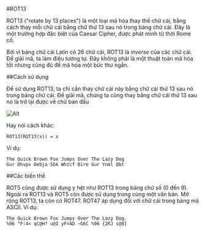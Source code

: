 #ROT13

ROT13 ("rotate by 13 places") là một loại mã hóa thay thế chữ cái, bằng cách thay mỗi chữ cái bằng chữ thứ 13 sau nó trong bảng chữ cái. Đây là một trường hợp đặc biệt của Caesar Cipher, được phát minh từ thời Rome cổ.

Bởi vì bảng chữ cái Latin có 26 chữ cái, ROT13 là *inverse* của các chữ cái. Để giải mã, ta làm điều tương tự. Đây không phải là một thuật toán mã hóa tốt nhưng cũng đủ để mã hóa một bức thư ngắn.

##Cách sử dụng

Để sử dụng ROT13, ta chỉ cần thay chữ cái này bằng chữ cái thứ 13 sau nó trong bảng chữ cái. Để giải mã, chúng ta cũng thay bằng chữ cái thứ 13 sau nó là trở lại được về chữ ban đầu

![Alt](https://upload.wikimedia.org/wikipedia/commons/thumb/3/33/ROT13_table_with_example.svg/320px-ROT13_table_with_example.svg.png "ROT13")

Hay nói cách khác:
```
ROT13(ROT13(x)) = x
```
Ví dụ:
```
The Quick Brown Fox Jumps Over The Lazy Dog
Gur Dhvpx Oebja Sbk Whzcf Bire Gur Ynml Qbt
```

##Các biến thể

ROT5 cũng được sử dụng y hệt như ROT13 trong bảng chữ số (0 đến 9). Ngoài ra ROT13 và ROT5 còn được sử dụng trong cùng một văn bản.
Mở rộng ROT13, ta còn có ROT47. ROT47 áp dụng đối với chữ cái trong bảng mã ASCII. Ví dụ:
```
The Quick Brown Fox Jumps Over The Lazy Dog.
%96 "F:4< qC@H? u@I yF>AD ~G6C %96 {2KJ s@8]
```